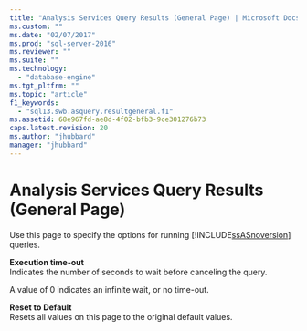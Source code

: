 ```yaml
---
title: "Analysis Services Query Results (General Page) | Microsoft Docs"
ms.custom: ""
ms.date: "02/07/2017"
ms.prod: "sql-server-2016"
ms.reviewer: ""
ms.suite: ""
ms.technology: 
  - "database-engine"
ms.tgt_pltfrm: ""
ms.topic: "article"
f1_keywords: 
  - "sql13.swb.asquery.resultgeneral.f1"
ms.assetid: 68e967fd-ae8d-4f02-bfb3-9ce301276b73
caps.latest.revision: 20
ms.author: "jhubbard"
manager: "jhubbard"
---
```

# Analysis Services Query Results (General Page)
  Use this page to specify the options for running [!INCLUDE[ssASnoversion](../a9notintoc/includes/ssasnoversion-md.md)] queries.  
  
 **Execution time-out**  
 Indicates the number of seconds to wait before canceling the query.  
  
 A value of 0 indicates an infinite wait, or no time-out.  
  
 **Reset to Default**  
 Resets all values on this page to the original default values.  
  
  